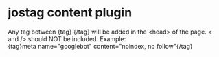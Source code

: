 # jostag content plugin
Any tag between {tag} {/tag} will be added in the &#x3C;head&#x3E; of the page. < and /> should NOT be included. Example: <br />  {tag}meta name="googlebot" content="noindex, no follow"{/tag}
